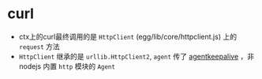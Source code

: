 # curl
- ctx上的curl最终调用的是 `HttpClient` (egg/lib/core/httpclient.js) 上的 `request` 方法
- `HttpClient` 继承的是 `urllib.HttpClient2`, `agent` 传了 [agentkeepalive](https://github.com/node-modules/agentkeepalive) ，非nodejs 内置 `http` 模块的 `Agent`